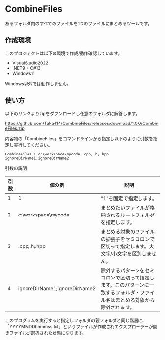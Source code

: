 # CombineFiles

あるフォルダ内のすべてのファイルを1つのファイルにまとめるツールです。



## 作成環境

このプロジェクトは以下の環境で作成/動作確認しています。



* VisualStudio2022
* .NET9 + C#13
* Windows11



Windows以外では動作しません。



## 使い方

以下のリンクよりzipをダウンロードし任意のフォルダに解答します。

https://github.com/Taka414/CombineFiles/releases/download/1.0.0/CombineFiles.zip



内容物の「CombineFiles」をコマンドラインから指定し以下のように引数を指定し実行してください。

```
CombineFiles 1 c:\workspace\mycode .cpp;.h;.hpp ignoreDirName1;ignoreDirName2
```



引数の説明

| 引数 | 値の例                        | 説明 |
| ---- | ------------------------------------------------------------ | ---- |
| 1    | 1 |  "1"を固定で指定します。      |
| 2    | c:\workspace\mycode |  まとめたいファイルが格納されるルートフォルダを指定します。    |
| 3    | .cpp;.h;.hpp |  まとめる対象のファイルの拡張子をセミコロンで区切って指定します。大文字/小文字を区別しません。   |
| 4    | ignoreDirName1;ignoreDirName2 | 除外するパターンをセミコロンで区切って指定します。このパターンに一致するフォルダ・ファイル名はまとめる対象から除外されます。 |



このプログラムを実行すると指定しフォルダの親フォルダと同じ階層に、「YYYYMMDDhhmmss.txt」というファイルが作成されエクスプローラーが開きファイルが選択された状態になります。



